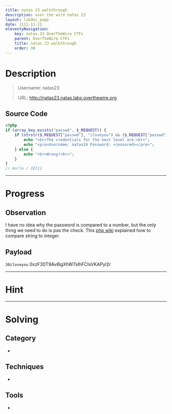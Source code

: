 ```yaml
---
title: natas 23 walkthrough
description: over the wire natas 23
layout: libdoc_page
date: 1111-11-11
eleventyNavigation:
    key: natas-23 OverTheWire CTFs
    parent: OverTheWire CTFs
    title: natas 23 walkthrough
    order: 30
---
```

# Description
> Username: natas23
> 
> URL:      http://natas23.natas.labs.overthewire.org

## Source Code
```php
<?php
if (array_key_exists("passwd", $_REQUEST)) {
    if (strstr($_REQUEST["passwd"], "iloveyou") && ($_REQUEST["passwd"] > 10)) {
        echo "<br>The credentials for the next level are:<br>";
        echo "<pre>Username: natas24 Password: <censored></pre>";
    } else {
        echo "<br>Wrong!<br>";
    }
}
// morla / 10111
```

---
# Progress
## Observation
I have no idea why the password is compared to a number, but the only thing we need to do is pas the check.
This [php wiki](https://wiki.php.net/rfc/string_to_number_comparison#precision) explained how to compare string to integer.
## Payload
`30iloveyou`
0xzF30T9Av8lgXhW7slhFCIsVKAPyl2r

---
# Hint

---
# Solving
## Category
- 
## Techniques
- 

## Tools
- 